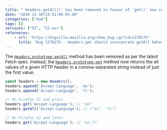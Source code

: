 ```yaml
---
title: "`Headers.getAll()` has been removed in favour of `get()` now returning all values"
date: "2016-11-16T15:51:00-05:00"
categories: ["dom"]
tags: []
versions: ["52", "52-esr"]
references:
    - url: "https://bugzilla.mozilla.org/show_bug.cgi?id=1278275"
      title: "Bug 1278275 - Headers.get should incorporate getAll behaviour"
---
```

The [`Headers.prototype.getAll`](https://developer.mozilla.org/docs/Web/API/Headers/getAll) method has been removed as per the latest Fetch spec. Instead, the [`Headers.prototype.get`](https://developer.mozilla.org/docs/Web/API/Headers/get) method now returns the all values of a given HTTP header in a comma-separated string instead of just the first value.

```js
const headers = new Headers();
headers.append('Accept-Language', 'en');
headers.append('Accept-Language', 'fr');

// On Firefox 51 and prior
headers.get('Accept-Language'); // "en"
headers.getAll('Accept-Language'); // ["en", "fr"]

// On Firefox 52 and later
headers.get('Accept-Language'); // "en,fr"
```
